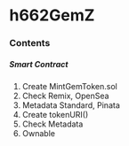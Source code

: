 # h662GemZ

### Contents

##### Smart Contract

1. Create MintGemToken.sol
2. Check Remix, OpenSea
3. Metadata Standard, Pinata
4. Create tokenURI()
5. Check Metadata
6. Ownable
